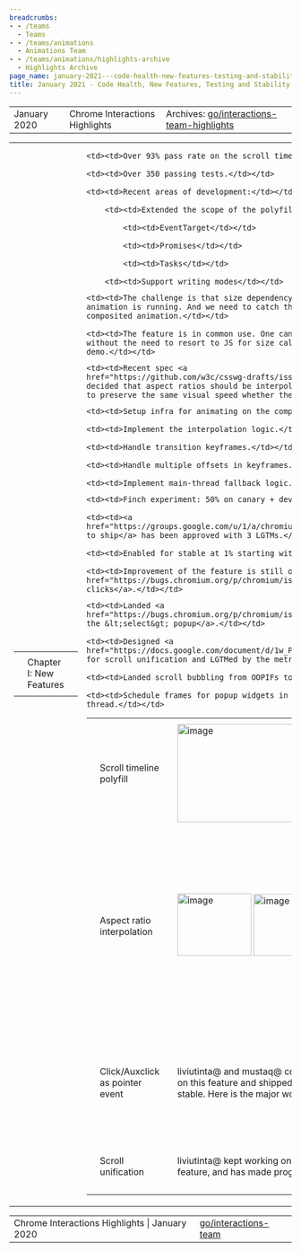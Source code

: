 ```yaml
---
breadcrumbs:
- - /teams
  - Teams
- - /teams/animations
  - Animations Team
- - /teams/animations/highlights-archive
  - Highlights Archive
page_name: january-2021---code-health-new-features-testing-and-stability-fixes
title: January 2021 - Code Health, New Features, Testing and Stability Fixes
---
```


<table>
<tr>

<td>January 2020</td>

<td>Chrome Interactions Highlights</td>

<td>Archives: <a href="http://go/animations-team-highlights">go/interactions-team-highlights</a></td>

</tr>
</table>

<table>
<tr>

<td><table></td>
<td><tr></td>

<td><td>Chapter I: New Features</td></td>

<td></tr></td>
<td></table></td>

<td><table></td>
<td><tr></td>

<td><td>Scroll timeline polyfill</td></td>

<td><td><img alt="image" src="https://lh6.googleusercontent.com/wDUAhebw0vhXO9C35VZA1VuJY-pNYDGPaurAXLhap5vN_7mmeaAKs1Bv1feGheZzowhF0Q8pJAb0gBZq5pC7V9msHgBd4Xww5X6xOMjgvPOon7w_fCLXfyNDK5anNuG63XGj3jCg0g" height=175 width=280></td></td>

<td><td>Both kevers@ and flackr@ have been working extensively on this feature.</td></td>

    <td><td>Over 93% pass rate on the scroll timeline tests.</td></td>

    <td><td>Over 350 passing tests.</td></td>

    <td><td>Recent areas of development:</td></td>

        <td><td>Extended the scope of the polyfill:</td></td>

            <td><td>EventTarget</td></td>

            <td><td>Promises</td></td>

            <td><td>Tasks</td></td>

        <td><td>Support writing modes</td></td>

<td><td>Compositing percentage based transforms</td></td>

<td><td><img alt="image" src="https://lh6.googleusercontent.com/s0yra2ZzXVDUViwMExbnMhRNT-wV5_1XN3BjCLKg8CahRv4X29TbHcZBvZ7hWBBEH-Bv31nuoQtG6Hj685Lxe8xNljDtpH-vB-C4Y07nh2v_T1nsUEqX-ZOb5MxJNmWY1MqQ6l9vVg" height=172 width=225></td></td>

<td><td>menu.hidden { transform: translateX(-100%) }</td></td>

<td><td>kevers@ re-enabled this feature in M89:</td></td>

    <td><td>The challenge is that size dependency could change while the
    animation is running. And we need to catch the change and restart the
    composited animation.</td></td>

    <td><td>The feature is in common use. One can write CSS only animations
    without the need to resort to JS for size calculation, such as the above
    demo.</td></td>

<td></tr></td>
<td><tr></td>

<td><td>Aspect ratio interpolation</td></td>

<td><td><img alt="image" src="https://lh5.googleusercontent.com/J2Ao_wP4zetydT84MzFOI9sBrfbjXjfYsIwOwspHUn-66j0reQlqj_8CnMYqoJpYsU7sc4Gpmsi1PpDmdXhcsjE20NzhYkpDs1vcCLkEhc13WG27wY9ThX3B36qJ0Af3Yvh32foVGw" height=111 width=132> <img alt="image" src="https://lh4.googleusercontent.com/Jk1F0TdSK1OjQuphK-Z-h8sE-mB2beGCnzTRCU8VHcIkHwkqn7G_vps1dj4JPAgMR1M0FDGYEUvjrTAdu5c8vB5mf1hLCshite8C66pKVJNF0cVqHWvDJTdQfK3oy5So2iheBH1erw" height=110 width=141></td></td>

<td><td> <a href="https://output.jsbin.com/niyuref/quiet">Demo</a> Before <a href="https://output.jsbin.com/niyuref/quiet">Demo</a> After</td></td>

<td><td>flackr@ implemented aspect ratio interpolation, and enabled it by default in M90.</td></td>

    <td><td>Recent spec <a
    href="https://github.com/w3c/csswg-drafts/issues/4953">discussion</a>
    decided that aspect ratios should be interpolated by the log of their value,
    to preserve the same visual speed whether they are wide or narrow.</td></td>

<td><td>Composite background-color animation</td></td>

<td><td><img alt="image" src="https://lh3.googleusercontent.com/Cr89iFEq8k2axei93_YW0wmhvqmaiXE4XaIF50OVncHHUZqcDP23r2TeDsnSP_2nzuqP4_1N0gUqTIBoRPW0cS_ccxgsE5f3pY3wHJ2_0bWDDANBgbfsm4RBfZjLY-pnX9X3JnKGaQ" height=203.57052631578944 width=217.23208556149734></td></td>

<td><td>The above background-color animation <a href="https://output.jsbin.com/xocoroh">demo</a> runs on the compositor thread with the experimental flag. xidachen@ has made great progress on this feature, including:</td></td>

    <td><td>Setup infra for animating on the compositor thread.</td></td>

    <td><td>Implement the interpolation logic.</td></td>

    <td><td>Handle transition keyframes.</td></td>

    <td><td>Handle multiple offsets in keyframes.</td></td>

    <td><td>Implement main-thread fallback logic.</td></td>

<td></tr></td>
<td><tr></td>

<td><td>Click/Auxclick as pointer event</td></td>

<td><td>liviutinta@ and mustaq@ co-worked on this feature and shipped it to stable. Here is the major work:</td></td>

    <td><td>Finch experiment: 50% on canary + dev + beta.</td></td>

    <td><td><a
    href="https://groups.google.com/u/1/a/chromium.org/g/blink-dev/c/bta50W_Hg24">Intent
    to ship</a> has been approved with 3 LGTMs.</td></td>

    <td><td>Enabled for stable at 1% starting with M88.</td></td>

    <td><td>Improvement of the feature is still on-going, such as the <a
    href="https://bugs.chromium.org/p/chromium/issues/detail?id=1150979">simulated
    clicks</a>.</td></td>

<td><td>Capability delegation with payment request</td></td>

<td><td><img alt="image" src="https://lh6.googleusercontent.com/5MDu8JUMJOsu95kCUwcMhSlfw5kd8uU6vwXSDPG_ycd6mSBoDWnU-EfRY9ssODQuDPXG3C076zhHaO_OrmqKJK-uwzAG41pCoLJJ-1SGmahYvrK_v0JbkUm4-1zVRiqFtEUOrOghyg" height=194 width=256></td></td>

<td><td>mustaq@ built an initial prototype that allows PaymentRequest in subframe provided a token is passed into it. The PaymentRequest now consumes user activation.</td></td>

<td></tr></td>
<td><tr></td>

<td><td>Scroll unification</td></td>

<td><td>liviutinta@ kept working on this feature, and has made progress.</td></td>

    <td><td>Landed <a
    href="https://bugs.chromium.org/p/chromium/issues/detail?id=1113863">scrolling
    the &lt;select&gt; popup</a>.</td></td>

    <td><td>Designed <a
    href="https://docs.google.com/document/d/1w_Pr4sKPXfHz03ZUxVSZL23xjQy-TiKAKf8rmbcW1Fc/edit#">metrics</a>
    for scroll unification and LGTMed by the metrics team.</td></td>

    <td><td>Landed scroll bubbling from OOPIFs to ancestor frame</td></td>

    <td><td>Schedule frames for popup widgets in tests using compositor
    thread.</td></td>

<td><td>Scroll to images (and videos)</td></td>

<td><td>flackr@ has created and uploaded the <a href="https://github.com/WICG/scroll-to-text-fragment/blob/master/EXTENSIONS.md">explainer</a> for this feature.</td></td>

<td></tr></td>
<td></table></td>

<td><table></td>
<td><tr></td>

<td><td>Chapter II: Testing</td></td>

<td></tr></td>
<td></table></td>

<td><table></td>
<td><tr></td>

<td><td>Deflaking tests</td></td>

<td><td>kevers@ addressed some test flakes in animations and scroll-snap. These flakes were largely triggered due to common gotchas like antialiasing, floating point precision, or test timing. </td></td>

<td><td>Animation timing checks have been updated to accommodate 1 microsecond accuracy. This fix was not a pure test change as there was a lurking issue with numerical precision and setting the finished state of an animation. It is not just strict equality checks that are problematic when working with floating point numbers.</td></td>

<td><td>Several layout tests in animations make use of an internal pause for testing API, which predates and is largely deprecated by the web animations API (WAAPI). One test flake was addressed simply by switching over to WAAPI. </td></td>

<td><td>Several timing flakes were fixed in scroll-snap tests, by injecting a listener for scroll events. Unlike web animations, scroll animations do not fire an event to indicate completion of the scroll operation, and the end is inferred based on an absence of position updates over time. Unfortunately, this can lead to flakes when testing machines get bogged down and tests start running slower than expected. Simply waiting on an initial scroll event before starting the countdown, largely addresses this type of flake in scroll-snap tests. Once scrolling starts, the number of animation frames (rAFs) required to complete the scroll has a strict upper bound.</td></td>

<td><td>xidachen@ also fixed quite a few paint worklet flaky tests by using the standard animation API. </td></td>

<td><td>Before: we are taking a screenshot at rAF, which doesn’t guarantee the start of the animation.</td></td>

<td><td>Now: with the animation ready API, we take a screenshot when the animation has started which prevents the flakiness.</td></td>

<td><td><img alt="image" src="https://lh3.googleusercontent.com/Dx0Odk5DcCkNfcAetXSysZmPSIIcC198hA3S56TcCbGBm2hLF1Tn-gBC4fuzitR4kSWVmBzblZcL5g9Pwq1XHcJ3pZhcho-i99oSHnJ5NRSbJnw79M6TgXSoZzfisUJnm6AgeLyWcg" height=72 width=283></td></td>

<td><td>Before</td></td>

<td><td><img alt="image" src="https://lh3.googleusercontent.com/FDMhgeEl1cuWOajwHO1P7dzgH09IAE06j0e_vGeUbyAXBa3jOc7xvfLBmcYwSsnNZUb9r0vjQhSn_m4VQGStucPhTcpxNHYeJxR1cuoBwyTxTSnqZLI8ob80dqnr56gKf7u8hEYeZw" height=71 width=283></td></td>

<td><td>After</td></td>

<td><td>WPT test coverage</td></td>

<td><td><img alt="image" src="https://lh6.googleusercontent.com/rdOjKXaS2ht4sGwGCgrOuB1JQFVuOqvNiFumSW_zh89KsUBu1PenVeuy1oN3HJwAwF5bsTNUscPo_pLKIqgcHzWvYaKWyPRG1KnF-XcoQgxRtBpctW-TtxAiWv83RatSHvAxQ6EHvw" height=55 width=283></td></td>

<td><td>kevers@ and girard@ <a href="https://docs.google.com/spreadsheets/d/1aUnU5Igiescq93oY01bBPJ77TBb3oy5Y-jvUf7u_600/edit#gid=15396280">measured</a> test coverage in WPT for input/scroll/animation. The data can help us understand which category of tests needs more attention.</td></td>

<td><td>TestDriver Action API</td></td>

<td><td><img alt="image" src="https://lh6.googleusercontent.com/rcHUPkETRQuNvGLbl_2x0o9KA2PhTUnHISjRsr0Oon68LKo9LtgnUynF997aTlPbj18znph4sfrEeZhNzyPlUA7oINLMWQT_oyemx_m_oCRxjzvUqZKkbXpIK1eUYT0torK1rqRiEg" height=178 width=237></td></td>

<td><td>lanwei@ kept improving the TestDriver action API and made more WPT tests automatic.</td></td>

<td><td>The following two pictures show the wpt dashboard for the TestDriver action API.</td></td>

<td><td><img alt="image" src="https://lh5.googleusercontent.com/VZ_e8LDAUVDSGmSXU8OcOjoqUtEQdpk2Xm9wbtCohj3nk2Dc-cVxFvyrg4hMQxwME1gRVzdlnOAiVs_qRkNqpvSqreNLBW7-U3xjXbUj-jHeF2BkbFjnAzC2UGbzaMZdiCouHcO8Rw" height=101 width=144> <img alt="image" src="https://lh6.googleusercontent.com/uCRgxqbX_Vp5mUsc3z0umBfFrdZtMBYySftCvpx8vQCy81r8Ljgftfw594GnAipZBazHUK7D59iNF5s2BGSTiZBK3vVrmZFM2ZdaB245E7Qb-vj294VLRF7MR3jwxTpf1Qg4ZDYZHA" height=108 width=127></td></td>

<td></tr></td>
<td></table></td>

<td><table></td>
<td><tr></td>

<td><td>Chapter III: Stability Fixes</td></td>

<td></tr></td>
<td></table></td>

<td><table></td>
<td><tr></td>

<td><td>Animation security fix: use after poison</td></td>

<td><td>kevers@ fixed a crash in Animatable::Animation. The problem is that running user code (JS) can result in the destruction of an execution context. We cannot simply check and forget about the execution context. The solution is to double check if the context is used downstream of script execution.</td></td>

<td><td>Float-cast-overflow in MouseEvent::PageX</td></td>

<td><td>liviutinta@ fixes a float-cast-overflow bug that is caused by static_cast&lt;int&gt;(double value) when the value is out of range. The solution is to usd std::trunc and clampToInt instead.</td></td>

<td><td>Paint worklet regression</td></td>

<td><td><img alt="image" src="https://lh4.googleusercontent.com/LRW7Vq-NI5lusgpbWRv6HVUKTn0mZQztrsHkqtw9Yh-AtGXPD5pKQPJNtIY_0BcSEdKnBykk2KoZ_afKqK17-PbFJDWUfV91I0tzte96FktV2V67DsPIPTrsRD0UchD0uYyExNKkYA" height=222.4665071770335 width=284.0179856115108> <img alt="image" src="https://lh4.googleusercontent.com/PRq4eiC7ydMEjQ3gF6CKwFT_AdhAYjsxJ9vODczpmLtVRwjToS0UdnaJ5thn0jnKuzqTh7TqtJt_cSGd8IfurJ4DJp7eETLIRHVhBogoKEcJINDTwxFX-0fMARFxj8krVA2iINYVFQ" height=223.95238690885697 width=281.9892857142857></td></td>

<td><td> Stable Canary</td></td>

<td><td>xidachen@ fixed a regression due to a misuse of hashmap. In the above demo, the same animation is applied to both elements. In other words, the animations of the two elements should be in sync. However, the stable version is wrong. The canary version has the fix in it, and it is correct. </td></td>

<td></tr></td>
<td><tr></td>

<td><td>Crash in PointerEventFactory</td></td>

<td><td>mustaq@ untangled a mixed-up <a href="https://bugs.chromium.org/p/chromium/issues/detail?id=1164347#c4">crash report</a> that becomes release-blocker-stable at the last moment. The effort of fixing the crash includes:</td></td>

    <td><td>Determine the root cause, landed the <a
    href="https://chromium-review.googlesource.com/c/chromium/src/+/2488181">fix</a>
    on ToT.</td></td>

    <td><td>Merged the fix back to M88 and M89.</td></td>

<td><td>Paint worklet crash</td></td>

<td><td>xidachen@ fixed a crash where the root cause is that our code path hits a DCHECK that is no longer applicable. The solution is to remove the outdated DCHECK.</td></td>

<td></tr></td>
<td></table></td>

<td><table></td>
<td><tr></td>

<td><td>Chapter IV: Code Health</td></td>

<td><td><img alt="image" src="https://lh5.googleusercontent.com/ewdZ0ZzCsU5ix0iB-HZ3b9Rd_D2cpoVJTrlRAMh9lgyhQ96jCl2qEG2PLS_He6sp2Og_8BVheiG83LFJqDG1Bf4XwSyb1NxlJ_fEbzXlNV3hD-jsYHOdgSJkdIIa3WEeK9UQcpNprA" height=162 width=292></td></td>

<td><td>Our team had a great start to the year by closing over 70 bugs in this sprint:</td></td>

    <td><td>Specifically, we closed more bugs than opened in P1 and P2
    categories.</td></td>

<td><td><img alt="image" src="https://lh4.googleusercontent.com/-hszaQS6D49VBAmVoXwrtim2_Z_vFlVFNJH4L0YtdLHFo_4kQPX9dmwBrW3kQPpHv1nQOceCi6QWOGQtyq3HLpBysTtD57n2zUbsU9fM3_br_re6EfeEqGbe1VptGOzNdv0GUUYHuQ" height=136 width=217> <img alt="image" src="https://lh3.googleusercontent.com/h8ggB6_4DB7Mov_O0H4AJhF7gxhzAjxbo7Abgjz-6dzH9bVz1-mnXG7leBnPB0CF2fQb_kPIezzcEartcLY4TV9HG8OCHLFsZSxfvq35pAk389xH3Oa95Yg_4LWXUbyc8RNe5WEA5A" height=140 width=227></td></td>

<td><td>girard@ collected our team bug data and generated graphs to visualize it.</td></td>

    <td><td>Our P1 and P2 bugs are less than 40% of total bugs.</td></td>

    <td><td>~40% bugs have owners assigned.</td></td>

<td><td>girard@ re-enabled “<a href="https://chromium-review.googlesource.com/c/chromium/src/+/2643444">MissedTOUCHEVENTF_UP</a>” which tracks a hack in windows touch. We would like to <a href="https://bugs.chromium.org/p/chromium/issues/detail?id=811273">tear out the hack/workaround</a> once usage drops.</td></td>

<td><td>liviutinta@ removed the <a href="https://chromium-review.googlesource.com/c/chromium/src/+/2595636">AzimuthAltitude flag</a> since it has been turned on by default since M86.</td></td>

<td><td>lanwei@ and liviutinta@ fixed input failing tests on the new WPT bots.</td></td>

<td><td>mustaq@ landed Mouse/PointerEvent related code cleanup.</td></td>

<td></tr></td>
<td></table></td>

</tr>
</table>

<table>
<tr>

<td>Chrome Interactions Highlights | January 2020</td>

<td><a href="http://go/interactions-team">go/interactions-team</a></td>

</tr>
</table>